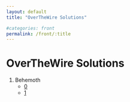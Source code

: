 ```yaml
---
layout: default
title: "OverTheWire Solutions"

#categories: front
permalink: /front/:title
---
```


# OverTheWire Solutions
1. Behemoth
    - [0](/04/08/2020/behemoth/0.html)
    - [1](/04/08/2020/behemoth/1.html)